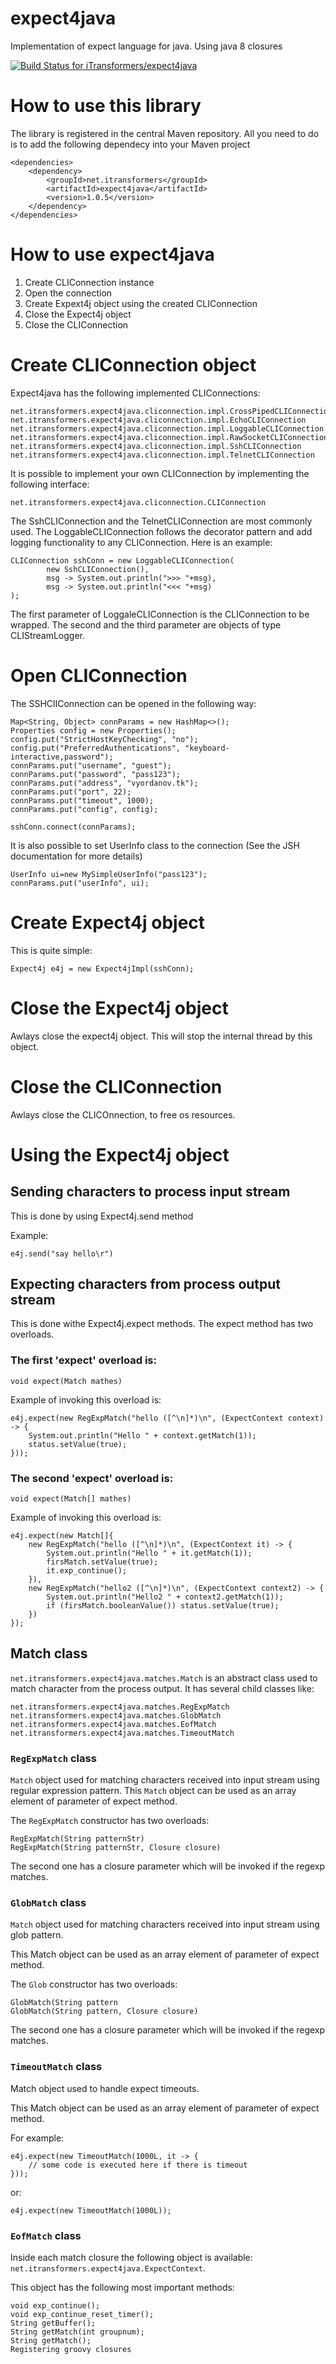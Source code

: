 # expect4java
Implementation of expect language for java. Using java 8 closures

 
[ ![Build Status for iTransformers/expect4java](https://codeship.com/projects/430386f0-d1cd-0133-b267-46ddfea9cbb7/status?branch=master)](https://codeship.com/projects/141646)
# How to use this library
The library is registered in the central Maven repository.
All you need to do is to add the following dependecy into your Maven project
```
<dependencies>
    <dependency>
        <groupId>net.itransformers</groupId>
        <artifactId>expect4java</artifactId>
        <version>1.0.5</version>
    </dependency>
</dependencies>
```

# How to use expect4java
1. Create CLIConnection instance
2. Open the connection 
4. Create Expext4j object using the created CLIConnection
5. Close the Expect4j object
6. Close the CLIConnection

# Create CLIConnection object
Expect4java has the following implemented CLIConnections:
```
net.itransformers.expect4java.cliconnection.impl.CrossPipedCLIConnection
net.itransformers.expect4java.cliconnection.impl.EchoCLIConnection
net.itransformers.expect4java.cliconnection.impl.LoggableCLIConnection
net.itransformers.expect4java.cliconnection.impl.RawSocketCLIConnection
net.itransformers.expect4java.cliconnection.impl.SshCLIConnection
net.itransformers.expect4java.cliconnection.impl.TelnetCLIConnection
```

It is possible to implement your own CLIConnection by implementing the following interface:
```
net.itransformers.expect4java.cliconnection.CLIConnection
```

The SshCLIConnection and the TelnetCLIConnection are most commonly used.
The LoggableCLIConnection follows the decorator pattern and add logging functionality to any CLIConnection.
Here is an example:
```
CLIConnection sshConn = new LoggableCLIConnection(
        new SshCLIConnection(),
        msg -> System.out.println(">>> "+msg),
        msg -> System.out.println("<<< "+msg)
);
```
The first parameter of LoggaleCLIConnection is the CLIConnection to be wrapped.
The second and the third parameter are objects of type CLIStreamLogger.

# Open CLIConnection
The SSHClIConnection can be opened in the following way:
```
Map<String, Object> connParams = new HashMap<>();
Properties config = new Properties();
config.put("StrictHostKeyChecking", "no");
config.put("PreferredAuthentications", "keyboard-interactive,password");
connParams.put("username", "guest");
connParams.put("password", "pass123");
connParams.put("address", "vyordanov.tk");
connParams.put("port", 22);
connParams.put("timeout", 1000);
connParams.put("config", config);

sshConn.connect(connParams);
```
It is also possible to set UserInfo class to the connection (See the JSH documentation for more details)
```
UserInfo ui=new MySimpleUserInfo("pass123");
connParams.put("userInfo", ui);
```
# Create Expect4j object
This is quite simple:
```
Expect4j e4j = new Expect4jImpl(sshConn);
```

# Close the Expect4j object
Awlays close the expect4j object. This will stop the internal thread by this object.

# Close the CLIConnection
Awlays close the CLICOnnection, to free os resources.

# Using the Expect4j object
## Sending characters to process input stream
This is done by using Expect4j.send method

Example:
```
e4j.send("say hello\r")
```

## Expecting characters from process output stream
This is done withe Expect4j.expect methods.
The expect method has two overloads.
### The first 'expect' overload is:
```
void expect(Match mathes)
```
Example of invoking this overload is:
```
e4j.expect(new RegExpMatch("hello ([^\n]*)\n", (ExpectContext context) -> {
    System.out.println("Hello " + context.getMatch(1));
    status.setValue(true);
}));
```

### The second 'expect' overload is:
```
void expect(Match[] mathes)
```
Example of invoking this overload is:
```
e4j.expect(new Match[]{
    new RegExpMatch("hello ([^\n]*)\n", (ExpectContext it) -> {
        System.out.println("Hello " + it.getMatch(1));
        firsMatch.setValue(true);
        it.exp_continue();
    }),
    new RegExpMatch("hello2 ([^\n]*)\n", (ExpectContext context2) -> {
        System.out.println("Hello2 " + context2.getMatch(1));
        if (firsMatch.booleanValue()) status.setValue(true);
    })
});
```

## Match class
`net.itransformers.expect4java.matches.Match` is an abstract class used to match character from the process output.
It has several child classes like:
```
net.itransformers.expect4java.matches.RegExpMatch
net.itransformers.expect4java.matches.GlobMatch
net.itransformers.expect4java.matches.EofMatch
net.itransformers.expect4java.matches.TimeoutMatch
```

### `RegExpMatch` class
`Match` object used for matching characters received into input stream using regular expression pattern.
This `Match` object can be used as an array element of parameter of expect method.

The `RegExpMatch` constructor has two overloads:
```
RegExpMatch(String patternStr)
RegExpMatch(String patternStr, Closure closure)
```
The second one has a closure parameter which will be invoked if the regexp matches.

### `GlobMatch` class 
`Match` object used for matching characters received into input stream using glob pattern.

This Match object can be used as an array element of parameter of expect method.

The `Glob` constructor has two overloads:
```
GlobMatch(String pattern
GlobMatch(String pattern, Closure closure)
```
The second one has a closure parameter which will be invoked if the regexp matches.

### `TimeoutMatch` class
Match object used to handle expect timeouts.

This Match object can be used as an array element of parameter of expect method.

For example:
```
e4j.expect(new TimeoutMatch(1000L, it -> {
    // some code is executed here if there is timeout
}));
```
or:
```
e4j.expect(new TimeoutMatch(1000L));
```
### `EofMatch` class

Inside each match closure the following object is available: `net.itransformers.expect4java.ExpectContext`.

This object has the following most important methods:
```
void exp_continue();
void exp_continue_reset_timer();
String getBuffer();
String getMatch(int groupnum);
String getMatch();
Registering groovy closures
```
